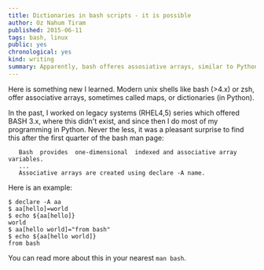 ```yaml
---
title: Dictionaries in bash scripts - it is possible
author: Oz Nahum Tiram
published: 2015-06-11
tags: bash, linux
public: yes
chronological: yes
kind: writing
summary: Apparently, bash offeres assosiative arrays, similar to Python dictionaries
---
```


Here is something new I learned. Modern unix shells like bash (>4.x) or zsh, 
offer associative arrays, sometimes called maps, or dictionaries (in Python).

In the past, I worked on legacy systems (RHEL4,5) series which offered BASH 3.x, 
where this didn't exist, and since then I do most of my programming in Python. 
Never the less, it was a pleasant surprise to find this after the first quarter 
of the bash man page:

```
   Bash  provides  one-dimensional  indexed and associative array variables. 
   ...
   Associative arrays are created using declare -A name.
```

Here is an example:

```shell
$ declare -A aa
$ aa[hello]=world
$ echo ${aa[hello]} 
world
$ aa[hello world]="from bash"
$ echo ${aa[hello world]} 
from bash
```

You can read more about this in your nearest `man bash`. 
